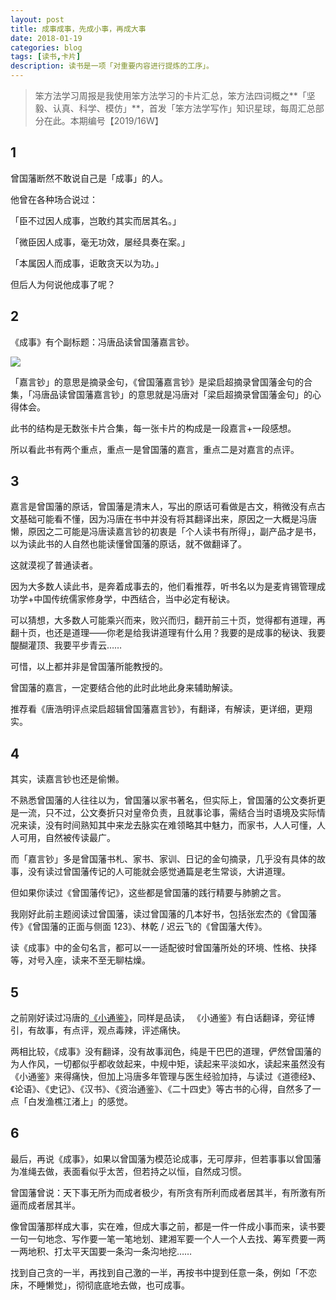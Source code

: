 ```yaml
---
layout: post
title: 成事成事，先成小事，再成大事
date: 2018-01-19
categories: blog
tags: [读书,卡片]
description: 读书是一项「对重要内容进行提炼的工序」。
---
```



> 笨方法学习周报是我使用笨方法学习的卡片汇总，笨方法四词概之**「坚毅、认真、科学、模仿」**，首发「笨方法学写作」知识星球，每周汇总部分在此。本期编号【2019/16W】

## 1

曾国藩断然不敢说自己是「成事」的人。

他曾在各种场合说过：

「臣不过因人成事，岂敢约其实而居其名。」

「微臣因人成事，毫无功效，屡经具奏在案。」

「本属因人而成事，讵敢贪天以为功。」

但后人为何说他成事了呢？

## 2

《成事》有个副标题：冯唐品读曾国藩嘉言钞。

![](https://mmbiz.qpic.cn/mmbiz_jpg/HRoY0QT1GiaZHOxtJ3Mk9RibwAOkicyjVo6WfScCldN9vib9wFtricMhrOMvbl2Yxg8No9aWc3EW8rKeSIkn2uribNHg/0?wx_fmt=jpeg)

「嘉言钞」的意思是摘录金句，《曾国藩嘉言钞》是梁启超摘录曾国藩金句的合集，「冯唐品读曾国藩嘉言钞」的意思就是冯唐对「梁启超摘录曾国藩金句」的心得体会。

此书的结构是无数张卡片合集，每一张卡片的构成是一段嘉言+一段感想。

所以看此书有两个重点，重点一是曾国藩的嘉言，重点二是对嘉言的点评。


## 3

嘉言是曾国藩的原话，曾国藩是清末人，写出的原话可看做是古文，稍微没有点古文基础可能看不懂，因为冯唐在书中并没有将其翻译出来，原因之一大概是冯唐懒，原因之二可能是冯唐读嘉言钞的初衷是「个人读书有所得」，副产品才是书，以为读此书的人自然也能读懂曾国藩的原话，就不做翻译了。

这就漠视了普通读者。

因为大多数人读此书，是奔着成事去的，他们看推荐，听书名以为是麦肯锡管理成功学+中国传统儒家修身学，中西结合，当中必定有秘诀。

可以猜想，大多数人可能乘兴而来，败兴而归，翻开前三十页，觉得都有道理，再翻十页，也还是道理——你老是给我讲道理有什么用？我要的是成事的秘诀、我要醍醐灌顶、我要平步青云……

可惜，以上都并非是曾国藩所能教授的。

曾国藩的嘉言，一定要结合他的此时此地此身来辅助解读。

推荐看《唐浩明评点梁启超辑曾国藩嘉言钞》，有翻译，有解读，更详细，更翔实。 

## 4

其实，读嘉言钞也还是偷懒。

不熟悉曾国藩的人往往以为，曾国藩以家书著名，但实际上，曾国藩的公文奏折更是一流，只不过，公文奏折只对皇帝负责，且就事论事，需结合当时语境及实际情况来读，没有时间熟知其中来龙去脉实在难领略其中魅力，而家书，人人可懂，人人可用，自然被传读最广。

而「嘉言钞」多是曾国藩书札、家书、家训、日记的金句摘录，几乎没有具体的故事，没有读过曾国藩传记的人可能就会感觉通篇是老生常谈，大讲道理。

但如果你读过《曾国藩传记》，这些都是曾国藩的践行精要与肺腑之言。

我刚好此前主题阅读过曾国藩，读过曾国藩的几本好书，包括张宏杰的《曾国藩传》《曾国藩的正面与侧面 123》、林乾 / 迟云飞的《曾国藩大传》。

读《成事》中的金句名言，都可以一一适配彼时曾国藩所处的环境、性格、抉择等，对号入座，读来不至无聊枯燥。

## 5

之前刚好读过冯唐的[《小通鉴》](https://www.cnfeat.com/blog/2019/05/14/Mirror03/)，同样是品读， 《小通鉴》有白话翻译，旁征博引，有故事，有点评，观点毒辣，评述痛快。

两相比较，《成事》没有翻译，没有故事润色，纯是干巴巴的道理，俨然曾国藩的为人作风，一切都似乎都收敛起来，中规中矩，读起来平淡如水，读起来虽然没有《小通鉴》来得痛快，但加上冯唐多年管理与医生经验加持，与读过《道德经》、《论语》、《史记》、《汉书》、《资治通鉴》、《二十四史》等古书的心得，自然多了一点「白发渔樵江渚上」的感觉。

## 6

最后，再说《成事》，如果以曾国藩为模范论成事，无可厚非，但若事事以曾国藩为准绳去做，表面看似乎太苦，但若持之以恒，自然成习惯。

曾国藩曾说：天下事无所为而成者极少，有所贪有所利而成者居其半，有所激有所逼而成者居其半。

像曾国藩那样成大事，实在难，但成大事之前，都是一件一件成小事而来，读书要一句一句地念、写作要一笔一笔地划、建湘军要一个人一个人去找、筹军费要一两一两地积、打太平天国要一条沟一条沟地挖……

找到自己贪的一半，再找到自己激的一半，再按书中提到任意一条，例如「不恋床，不睡懒觉」，彻彻底底地去做，也可成事。
